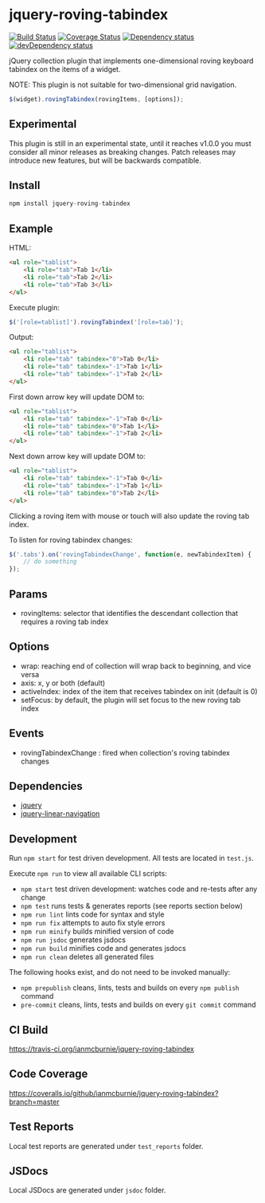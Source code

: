 # jquery-roving-tabindex

<p>
    <a href="https://travis-ci.org/ianmcburnie/jquery-roving-tabindex"><img src="https://api.travis-ci.org/ianmcburnie/jquery-roving-tabindex.svg?branch=master" alt="Build Status" /></a>
    <a href='https://coveralls.io/github/ianmcburnie/jquery-roving-tabindex?branch=master'><img src='https://coveralls.io/repos/ianmcburnie/jquery-roving-tabindex/badge.svg?branch=master&service=github' alt='Coverage Status' /></a>
    <a href="https://david-dm.org/ianmcburnie/jquery-roving-tabindex"><img src="https://david-dm.org/ianmcburnie/jquery-roving-tabindex.svg" alt="Dependency status" /></a>
    <a href="https://david-dm.org/ianmcburnie/jquery-roving-tabindex#info=devDependencies"><img src="https://david-dm.org/ianmcburnie/jquery-roving-tabindex/dev-status.svg" alt="devDependency status" /></a>
</p>

jQuery collection plugin that implements one-dimensional roving keyboard tabindex on the items of a widget.

NOTE: This plugin is not suitable for two-dimensional grid navigation.

```js
$(widget).rovingTabindex(rovingItems, [options]);
```

## Experimental

This plugin is still in an experimental state, until it reaches v1.0.0 you must consider all minor releases as breaking changes. Patch releases may introduce new features, but will be backwards compatible.

## Install

```js
npm install jquery-roving-tabindex
```

## Example

HTML:

```html
<ul role="tablist">
    <li role="tab">Tab 1</li>
    <li role="tab">Tab 2</li>
    <li role="tab">Tab 3</li>
</ul>
```

Execute plugin:

```js
$('[role=tablist]').rovingTabindex('[role=tab]');
```

Output:

```html
<ul role="tablist">
    <li role="tab" tabindex="0">Tab 0</li>
    <li role="tab" tabindex="-1">Tab 1</li>
    <li role="tab" tabindex="-1">Tab 2</li>
</ul>
```

First down arrow key will update DOM to:

```html
<ul role="tablist">
    <li role="tab" tabindex="-1">Tab 0</li>
    <li role="tab" tabindex="0">Tab 1</li>
    <li role="tab" tabindex="-1">Tab 2</li>
</ul>
```

Next down arrow key will update DOM to:

```html
<ul role="tablist">
    <li role="tab" tabindex="-1">Tab 0</li>
    <li role="tab" tabindex="-1">Tab 1</li>
    <li role="tab" tabindex="0">Tab 2</li>
</ul>
```

Clicking a roving item with mouse or touch will also update the roving tab index.

To listen for roving tabindex changes:

```js
$('.tabs').on('rovingTabindexChange', function(e, newTabindexItem) {
    // do something
});
```

## Params

* rovingItems: selector that identifies the descendant collection that requires a roving tab index

## Options

* wrap: reaching end of collection will wrap back to beginning, and vice versa
* axis: x, y or both (default)
* activeIndex: index of the item that receives tabindex on init (default is 0)
* setFocus: by default, the plugin will set focus to the new roving tab index

## Events

* rovingTabindexChange : fired when collection's roving tabindex changes

## Dependencies

* [jquery](https://jquery.com/)
* [jquery-linear-navigation](https://github.com/ianmcburnie/jquery-linear-navigation)

## Development

Run `npm start` for test driven development. All tests are located in `test.js`.

Execute `npm run` to view all available CLI scripts:

* `npm start` test driven development: watches code and re-tests after any change
* `npm test` runs tests & generates reports (see reports section below)
* `npm run lint` lints code for syntax and style
* `npm run fix` attempts to auto fix style errors
* `npm run minify` builds minified version of code
* `npm run jsdoc` generates jsdocs
* `npm run build` minifies code and generates jsdocs
* `npm run clean` deletes all generated files

The following hooks exist, and do not need to be invoked manually:

* `npm prepublish` cleans, lints, tests and builds on every `npm publish` command
* `pre-commit` cleans, lints, tests and builds on every `git commit` command

## CI Build

https://travis-ci.org/ianmcburnie/jquery-roving-tabindex

## Code Coverage

https://coveralls.io/github/ianmcburnie/jquery-roving-tabindex?branch=master

## Test Reports

Local test reports are generated under `test_reports` folder.

## JSDocs

Local JSDocs are generated under `jsdoc` folder.

